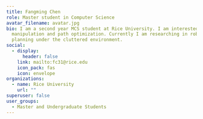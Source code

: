 ```yaml
---
title: Fangming Chen
role: Master student in Computer Science
avatar_filename: avatar.jpg
bio: I am a second year MCS student at Rice University. I am interested in robot
  manipulation and path optimization. Currently I am researching in robot path
  planning under the cluttered environment.
social:
  - display:
      header: false
    link: mailto:fc31@rice.edu
    icon_pack: fas
    icon: envelope
organizations:
  - name: Rice University
    url: ""
superuser: false
user_groups:
  - Master and Undergraduate Students
---
```

